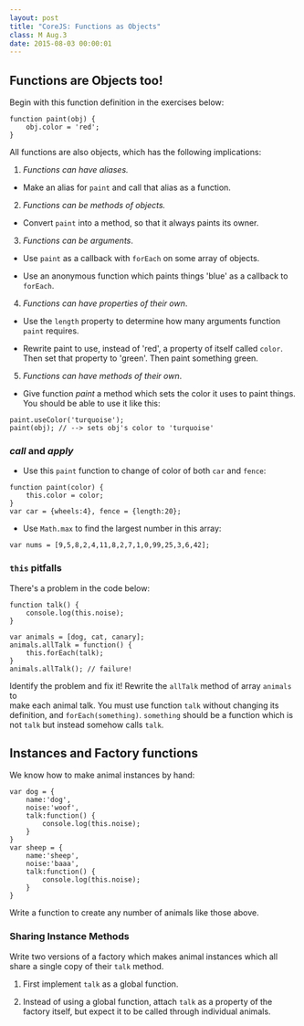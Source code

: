 ```yaml
---
layout: post
title: "CoreJS: Functions as Objects"
class: M Aug.3
date: 2015-08-03 00:00:01
---
```


## Functions are Objects too!
Begin with this function definition in the exercises below:

```
function paint(obj) {
	obj.color = 'red';
}
```

All functions are also objects, which has the following implications:

1) _Functions can have aliases._ 

* Make an alias for `paint` and call that alias as a function.


2) _Functions can be methods of objects._

* Convert `paint` into a method, so that it always paints its owner.


3) _Functions can be arguments_.

* Use `paint` as a callback with `forEach` on some array of objects.

* Use an anonymous function which paints things 'blue' as a callback to `forEach`.


4) _Functions can have properties of their own_.

* Use the `length` property to determine how many arguments function `paint` requires.

* Rewrite paint to use, instead of 'red', a property of itself called `color`.  Then set that property to 'green'.  Then paint something green.


5) _Functions can have methods of their own_.

* Give function _paint_ a method which sets the color it uses to paint things.
You should be able to use it like this:

```
paint.useColor('turquoise');
paint(obj); // --> sets obj's color to 'turquoise'
```

### _call_ and _apply_

* Use this `paint` function to change of color of both `car` and `fence`:

```
function paint(color) {
	this.color = color;
}
var car = {wheels:4}, fence = {length:20};
```

* Use `Math.max` to find the largest number in this array:

```
var nums = [9,5,8,2,4,11,8,2,7,1,0,99,25,3,6,42];
```

### `this` pitfalls

There's a problem in the code below:

```
function talk() {
	console.log(this.noise);
}

var animals = [dog, cat, canary];
animals.allTalk = function() {
	this.forEach(talk);
}
animals.allTalk(); // failure!
```

Identify the problem and fix it!  Rewrite the `allTalk` method of array `animals` to  
make each animal talk.  You must use function `talk` without changing its definition, and `forEach(something)`.
`something` should be a function which is not `talk` but instead somehow calls `talk`.

## Instances and Factory functions

We know how to make animal instances by hand:

```
var dog = {
	name:'dog',
	noise:'woof',
	talk:function() {
		console.log(this.noise);
	}
}
var sheep = {
	name:'sheep',
	noise:'baaa',
	talk:function() {
		console.log(this.noise);
	}
}
```

Write a function to create any number of animals like those above.

### Sharing Instance Methods

Write two versions of a factory which makes animal instances which all share a single copy of their `talk` method.

1. First implement `talk` as a global function.

2. Instead of using a global function, attach `talk` as a property of the factory itself, but expect it to be called through individual animals.
